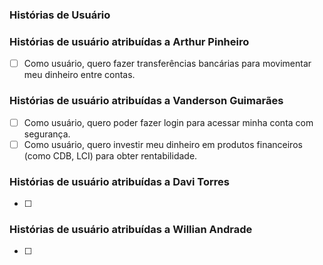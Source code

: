 ### Histórias de Usuário

### Histórias de usuário atribuídas a Arthur Pinheiro
- [ ] Como usuário, quero fazer transferências bancárias para movimentar meu dinheiro entre contas.

### Histórias de usuário atribuídas a Vanderson Guimarães
- [ ] Como usuário, quero poder fazer login para acessar minha conta com segurança.
- [ ] Como usuário, quero investir meu dinheiro em produtos financeiros (como CDB, LCI) para obter rentabilidade.

### Histórias de usuário atribuídas a Davi Torres
- [ ] 

### Histórias de usuário atribuídas a Willian Andrade
- [ ] 
